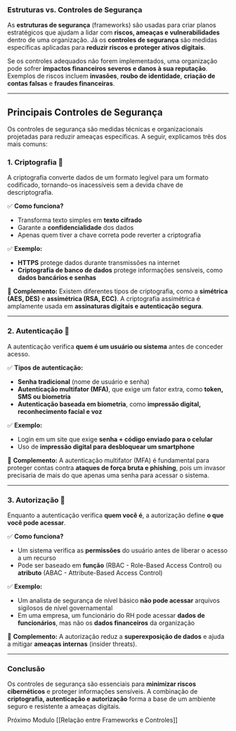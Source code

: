 ### **Estruturas vs. Controles de Segurança**

As **estruturas de segurança** (frameworks) são usadas para criar planos estratégicos que ajudam a lidar com **riscos, ameaças e vulnerabilidades** dentro de uma organização. Já os **controles de segurança** são medidas específicas aplicadas para **reduzir riscos e proteger ativos digitais**.

Se os controles adequados não forem implementados, uma organização pode sofrer **impactos financeiros severos e danos à sua reputação**. Exemplos de riscos incluem **invasões**, **roubo de identidade**, **criação de contas falsas** e **fraudes financeiras**.

---

## **Principais Controles de Segurança**

Os controles de segurança são medidas técnicas e organizacionais projetadas para reduzir ameaças específicas. A seguir, explicamos três dos mais comuns:

### **1. Criptografia** 🔐

A criptografia converte dados de um formato legível para um formato codificado, tornando-os inacessíveis sem a devida chave de descriptografia.

✅ **Como funciona?**

- Transforma texto simples em **texto cifrado**
- Garante a **confidencialidade** dos dados
- Apenas quem tiver a chave correta pode reverter a criptografia

✅ **Exemplo:**

- **HTTPS** protege dados durante transmissões na internet
- **Criptografia de banco de dados** protege informações sensíveis, como **dados bancários e senhas**

📌 **Complemento:** Existem diferentes tipos de criptografia, como a **simétrica (AES, DES)** e **assimétrica (RSA, ECC)**. A criptografia assimétrica é amplamente usada em **assinaturas digitais e autenticação segura**.

---

### **2. Autenticação** 🔑

A autenticação verifica **quem é um usuário ou sistema** antes de conceder acesso.

✅ **Tipos de autenticação:**

- **Senha tradicional** (nome de usuário e senha)
- **Autenticação multifator (MFA)**, que exige um fator extra, como **token, SMS ou biometria**
- **Autenticação baseada em biometria**, como **impressão digital, reconhecimento facial e voz**

✅ **Exemplo:**

- Login em um site que exige **senha + código enviado para o celular**
- Uso de **impressão digital para desbloquear um smartphone**

📌 **Complemento:** A autenticação multifator (MFA) é fundamental para proteger contas contra **ataques de força bruta e phishing**, pois um invasor precisaria de mais do que apenas uma senha para acessar o sistema.

---

### **3. Autorização** 🛑

Enquanto a autenticação verifica **quem você é**, a autorização define **o que você pode acessar**.

✅ **Como funciona?**

- Um sistema verifica as **permissões** do usuário antes de liberar o acesso a um recurso
- Pode ser baseado em **função** (RBAC - Role-Based Access Control) ou **atributo** (ABAC - Attribute-Based Access Control)

✅ **Exemplo:**

- Um analista de segurança de nível básico **não pode acessar** arquivos sigilosos de nível governamental
- Em uma empresa, um funcionário do RH pode acessar **dados de funcionários**, mas não os **dados financeiros** da organização

📌 **Complemento:** A autorização reduz a **superexposição de dados** e ajuda a mitigar **ameaças internas** (insider threats).

---

### **Conclusão**

Os controles de segurança são essenciais para **minimizar riscos cibernéticos** e proteger informações sensíveis. A combinação de **criptografia, autenticação e autorização** forma a base de um ambiente seguro e resistente a ameaças digitais.

Próximo Modulo [[Relação entre Frameworks e Controles]]
